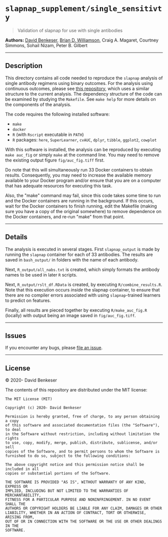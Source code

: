 
# `slapnap_supplement/single_sensitivty`

> Validation of slapnap for use with single antibodies

**Authors:** [David Benkeser](https://www.github.com/benkeser/), [Brian
D. Williamson](https://www.github.com/bdwilliamson), Craig A. Magaret, Courtney Simmons, Sohail Nizam, Peter B. Gilbert

-----

## Description

This directory contains all code needed to reproduce the `slapnap` analysis of single antibody regimens using binary outcomes. For the analysis using continuous outcomes, please see [this repository](https://github.com/SohailNizam/ic50ic80), which uses a similar structure to the current analysis. The dependency structure of the code can be examined by studying the `Makefile`. See `make help` for more details on the components of the analysis.

The code requires the following installed software:
* `make`
* `docker`
* `R` (with `Rscript` executable in `PATH`)
* `R` packages: `here`, `SuperLearner`, `cvAUC`, `dplyr`, `tibble`, `ggplot2`, `cowplot`

With this software is installed, the analysis can be reproduced by executing `make auc_fig` or simply `make` at the command line. You may need to remove the existing output figure `fig/auc_fig.tiff` first.

Do note that this will simultaneously run 33 Docker containers to obtain results. Consequently, you may need to increase the available memory available to your Docker program and/or ensure that you are on a computer that has adequate resources for executing this task.

Also, the "make" command may fail, since this code takes some time to run and the Docker containers are running in the background. If this occurs, wait for the Docker containers to finish running, edit the Makefile (making sure you have a copy of the original somewhere) to remove dependence on the Docker containers, and re-run "make" from that point.

-----

## Details

The analysis is executed in several stages. First `slapnap_output` is made by running the `slapnap` container for each of 33 antibodies. The results are saved in `bash_output/` in folders with the name of each antibody.

Next, `R_output/all_nabs.txt` is created, which simply formats the antibody names to be used in later `R` scripts.

Next, `R_output/rslt_df.RData` is created, by executing `R/combine_results.R`. Note that this execution occurs *inside* the slapnap container, to ensure that there are no compiler errors associated with using `slapnap`-trained learners to predict on features.

Finally, all results are pieced together by executing `R/make_auc_fig.R` (locally) with output being an image saved in `fig/auc_fig.tiff`.

-----

## Issues

If you encounter any bugs, please [file an issue](https://github.com/benkeser/slapnap_supplement/issues).

-----

## License

© 2020- David Benkeser

The contents of this repository are distributed under the MIT license:

    The MIT License (MIT)

    Copyright (c) 2020- David Benkeser

    Permission is hereby granted, free of charge, to any person obtaining a copy
    of this software and associated documentation files (the "Software"), to deal
    in the Software without restriction, including without limitation the rights
    to use, copy, modify, merge, publish, distribute, sublicense, and/or sell
    copies of the Software, and to permit persons to whom the Software is
    furnished to do so, subject to the following conditions:

    The above copyright notice and this permission notice shall be included in all
    copies or substantial portions of the Software.

    THE SOFTWARE IS PROVIDED "AS IS", WITHOUT WARRANTY OF ANY KIND, EXPRESS OR
    IMPLIED, INCLUDING BUT NOT LIMITED TO THE WARRANTIES OF MERCHANTABILITY,
    FITNESS FOR A PARTICULAR PURPOSE AND NONINFRINGEMENT. IN NO EVENT SHALL THE
    AUTHORS OR COPYRIGHT HOLDERS BE LIABLE FOR ANY CLAIM, DAMAGES OR OTHER
    LIABILITY, WHETHER IN AN ACTION OF CONTRACT, TORT OR OTHERWISE, ARISING FROM,
    OUT OF OR IN CONNECTION WITH THE SOFTWARE OR THE USE OR OTHER DEALINGS IN THE
    SOFTWARE.
